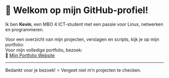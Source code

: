 # 👋 Welkom op mijn GitHub-profiel!

Ik ben **Kevin**, een MBO 4 ICT-student met een passie voor Linux, netwerken en programmeren.

Voor een overzicht van mijn projecten, verslagen en scripts, kijk je op mijn portfolio:  
Voor mijn volledige portfolio, bezoek:  
🔗 [Mijn Portfolio Website](https://kevinbog.github.io/portfolio/)

---

Bedankt voor je bezoek! ⭐ Vergeet niet m’n projecten te checken.
